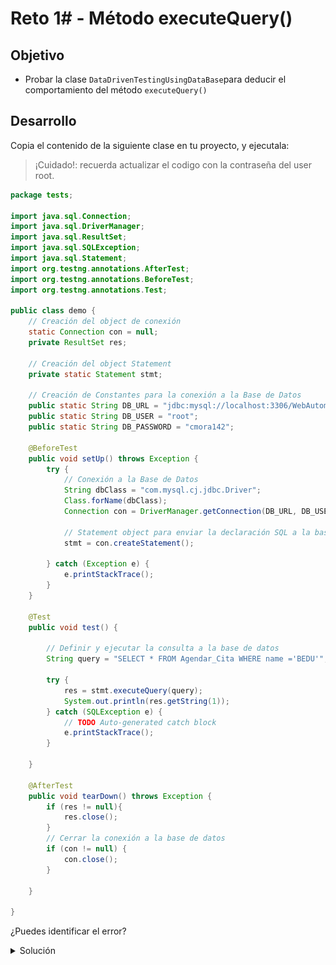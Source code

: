 # Reto 1# - Método executeQuery()

## Objetivo

* Probar la clase `DataDrivenTestingUsingDataBase`para deducir el comportamiento del método `executeQuery()`

## Desarrollo

Copia el contenido de la siguiente clase en tu proyecto, y ejecutala:
> ¡Cuidado!: recuerda actualizar el codigo con la contraseña del user root.

```Java
package tests;

import java.sql.Connection;
import java.sql.DriverManager;
import java.sql.ResultSet;
import java.sql.SQLException;
import java.sql.Statement;
import org.testng.annotations.AfterTest;
import org.testng.annotations.BeforeTest;
import org.testng.annotations.Test;

public class demo {
	// Creación del object de conexión
	static Connection con = null;
	private ResultSet res;

	// Creación del object Statement
	private static Statement stmt;

	// Creación de Constantes para la conexión a la Base de Datos
	public static String DB_URL = "jdbc:mysql://localhost:3306/WebAutomationTesting";
	public static String DB_USER = "root";
	public static String DB_PASSWORD = "cmora142";

	@BeforeTest
	public void setUp() throws Exception {
		try {
			// Conexión a la Base de Datos
			String dbClass = "com.mysql.cj.jdbc.Driver";
			Class.forName(dbClass);
			Connection con = DriverManager.getConnection(DB_URL, DB_USER, DB_PASSWORD);

			// Statement object para enviar la declaración SQL a la base de datos
			stmt = con.createStatement();

		} catch (Exception e) {
			e.printStackTrace();
		}
	}

	@Test
	public void test() {

		// Definir y ejecutar la consulta a la base de datos
		String query = "SELECT * FROM Agendar_Cita WHERE name ='BEDU'";

		try {
			res = stmt.executeQuery(query);
			System.out.println(res.getString(1));
		} catch (SQLException e) {
			// TODO Auto-generated catch block
			e.printStackTrace();
		}

	}

	@AfterTest
	public void tearDown() throws Exception {
		if (res != null){
            res.close();
        }
		// Cerrar la conexión a la base de datos
		if (con != null) {
			con.close();
		}
		
	}

}

```

¿Puedes identificar el error?

<details>
  <summary> Solución </summary>

> El resultado de la ejecución del Query no arroja resultado, es por ello que cuando intenta ejecutar el metodo `getString` genera una `java.sql.SQLException`

<img src="assets/error.png" width="60%"> 

</details>



